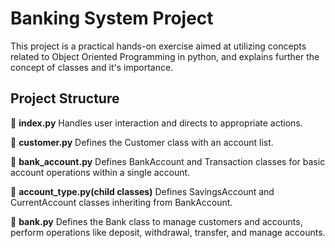 # Banking System Project
This project is a practical hands-on exercise aimed at utilizing concepts related to Object Oriented Programming in python, and explains further the concept of classes and it's importance. 

## Project Structure

📂 **index.py**
 Handles user interaction and directs to appropriate actions.

📂 **customer.py**
 Defines the Customer class with an account list.

📂 **bank_account.py**
 Defines BankAccount and Transaction classes for basic account operations within a single account.

📂 **account_type.py(child classes)**
    Defines SavingsAccount and CurrentAccount classes inheriting from BankAccount.

📂 **bank.py**
Defines the Bank class to manage customers and accounts, perform operations like deposit, withdrawal, transfer, and manage accounts.